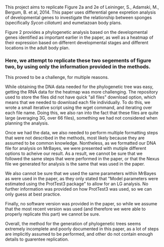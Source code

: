 This project aims to replicate Figure 2a and 2e of Leininger, S., Adamski, M., Bergum, B. et al, 2014. This paper uses differential gene expretion analysis of developmental genes to investigate the relationship between sponges (specifically *Sycon ciliatum*) and eumetazoan body plans. 

Figure 2 provides a phylogenetic analysis based on the developmental genes identified as important earlier in the paper, as well as a heatmap of their expression based on different developmental stages and different locations in the adult body plan. 

### Here, we attempt to replicate these two segements of figure two, by using only the information provided in the methods. 

This proved to be a challenge, for multiple reasons. 

While obtaining the DNA data needed for the phylogenetic tree was easy, getting the RNA data for the heatmap was more challenging. The repository used to store the files did not have quick "all files" download option, which means that we needed to download each file individually. To do this, we wrote a small iterative script using the wget command, and iterating over each file name. Doing this, we also ran into the fact that these files are quite large (averaging 3G, over 66 files), something we had not considered when planning the analysis. 

Once we had the data, we also needed to perform multiple formatting steps that were not described in the methods, most likely because they are assumed to be common knowledge. Nontheless, as we formatted our DNA file for analysis on MrBayes, we were presented with mutiple different options to acheive our result. As a result, we cannot be sure that we followed the same steps that were performed in the paper, or that the Nexus file we generated for analysis is the same that was used in the paper. 

We also cannot be sure that we used the same parameters within MrBayes as were used in the paper, as they only stated that "Model parameters were estimated using the ProtTest3 package" to allow for an LG analysis. 
No further information was provided on how ProtTest3 was used, so we can only guess at best practice. 

Finally, no software version was provided in the paper, so while we assume that the most recent version was used (and therefore we were able to properly replicate this part) we cannot be sure. 

Overall, the method for the generation of phylogenetic trees seems extremely incomplete and poorly documented in this paper, as a lot of steps are implicitly assumed to be performed, and other do not contain enough details to guarentee replication. 

